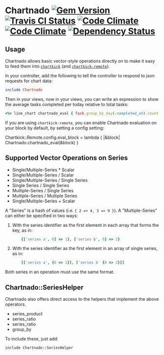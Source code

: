 # Chartnado [![Gem Version](https://badge.fury.io/rb/chartnado.svg)](http://badge.fury.io/rb/chartnado)&nbsp;[![Travis CI Status](https://travis-ci.org/dontfidget/chartnado.png?branch=master)](https://travis-ci.org/dontfidget/chartnado)&nbsp;[![Code Climate](https://codeclimate.com/github/dontfidget/chartnado.png)](https://codeclimate.com/github/dontfidget/chartnado)&nbsp;[![Code Climate](https://codeclimate.com/github/dontfidget/chartnado/coverage.png)](https://codeclimate.com/github/dontfidget/chartnado)&nbsp;[![Dependency Status](https://gemnasium.com/dontfidget/chartnado.svg)](https://gemnasium.com/dontfidget/chartnado)

## Usage

Chartnado allows basic vector-style operations directly on to make it easy to feed them into [`chartkick`](http://ankane.github.io/chartkick/) (and [`chartkick-remote`](http://github.com/dontfidget/chartkick-remote)).

In your controller, add the following to tell the controller to respond to json requests for chart data:

```ruby
include Chartnado
```

Then in your views, now in your views, you can write an expression to show the average tasks completed per today relative to total tasks:

```ruby
<%= line_chart chartnado_eval { Task.group_by_day(:completed_at).count / Task.count } %>
```

If you are using `chartkick-remote`, you can enable Chartnado evaluation on your block by default, by setting a config setting:

Chartkick::Remote.config.eval_block = lambda { |&block| Chartnado.chartnado_eval(&block) }  

## Supported Vector Operations on Series

* Single/Multiple-Series * Scalar
* Single/Multiple-Series / Scalar
* Single/Multiple-Series / Single Series
* Single Series / Single Series
* Multiple-Series / Single Series
* Multiple-Series / Multiple Series
* Single/Multiple-Series + Scalar

A "Series" is a hash of values (i.e. `{ 2 => 4, 3 => 9 }`).  A "Multiple-Series" can either be specified in two ways:

1. With the series identifier as the first element in each array that forms the key, as in:
    ```ruby
        {['series a', 0] => 1}, ['series b', 0] => 2}
    ```

1. With the series identifier as the first element in an array of single series, as in:
    ```ruby
        [['series a', {0 => 1}], ['series b' {0 => 2}]]
    ```

Both series in an operation must use the same format.

## Chartnado::SeriesHelper

Chartnado also offers direct access to the helpers that implement the above operators.

* series_product
* series_ratio
* series_ratio
* group_by

To include these, just add:

`include Chartnado::SeriesHelper`
